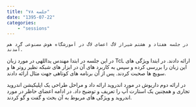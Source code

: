 ```yaml
---
title: "جلسه ۷۸"
date: "1395-07-22"
categories:
    - "sessions"
---
```

    در جلسه هفتاد و هشتم شیراز لاگ اعضای لاگ در آموزشگاه هوش مصنوعی گرد هم آمدند.
در این جلسه در ابتدا مهندس یداللهی در مورد زبان TcL ارائه دادند. در ابتدا
ویژگی های این زبان را بررسی کرده و سپس به کاربرد های آن در ابزار های شبکه نظیر
روتر ها و سویچ ها صحبت کردند. پس از آن برنامه های کوتاهی جهت مثال ارائه دادند.

در ارائه دوم داریوش در مورد اندروید ارائه داد و مراحل طراحی یک اپلیکیشن
اندروید تجاری و همچنین یک استارت آپ را تعریف و توضیح داد. در ادامه اعضای حاظر
در مورد اندروید و ویژگی های مربوط به آن بحث و گفت و گو کردند.

